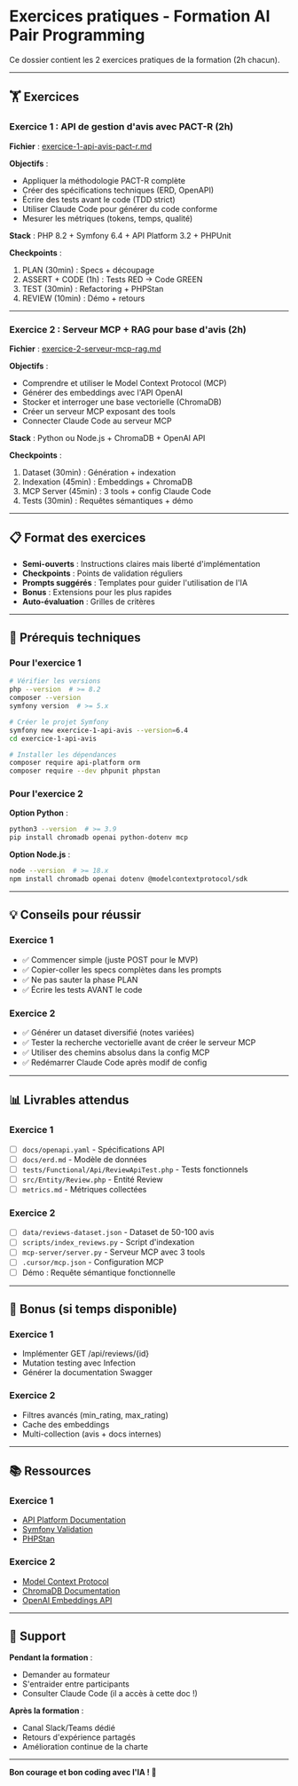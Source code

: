 # Exercices pratiques - Formation AI Pair Programming

Ce dossier contient les 2 exercices pratiques de la formation (2h chacun).

---

## 🏋️ Exercices

### Exercice 1 : API de gestion d'avis avec PACT-R (2h)

**Fichier** : [exercice-1-api-avis-pact-r.md](exercice-1-api-avis-pact-r.md)

**Objectifs** :

- Appliquer la méthodologie PACT-R complète
- Créer des spécifications techniques (ERD, OpenAPI)
- Écrire des tests avant le code (TDD strict)
- Utiliser Claude Code pour générer du code conforme
- Mesurer les métriques (tokens, temps, qualité)

**Stack** : PHP 8.2 + Symfony 6.4 + API Platform 3.2 + PHPUnit

**Checkpoints** :

1. PLAN (30min) : Specs + découpage
2. ASSERT + CODE (1h) : Tests RED → Code GREEN
3. TEST (30min) : Refactoring + PHPStan
4. REVIEW (10min) : Démo + retours

---

### Exercice 2 : Serveur MCP + RAG pour base d'avis (2h)

**Fichier** : [exercice-2-serveur-mcp-rag.md](exercice-2-serveur-mcp-rag.md)

**Objectifs** :

- Comprendre et utiliser le Model Context Protocol (MCP)
- Générer des embeddings avec l'API OpenAI
- Stocker et interroger une base vectorielle (ChromaDB)
- Créer un serveur MCP exposant des tools
- Connecter Claude Code au serveur MCP

**Stack** : Python ou Node.js + ChromaDB + OpenAI API

**Checkpoints** :

1. Dataset (30min) : Génération + indexation
2. Indexation (45min) : Embeddings + ChromaDB
3. MCP Server (45min) : 3 tools + config Claude Code
4. Tests (30min) : Requêtes sémantiques + démo

---

## 📋 Format des exercices

- **Semi-ouverts** : Instructions claires mais liberté d'implémentation
- **Checkpoints** : Points de validation réguliers
- **Prompts suggérés** : Templates pour guider l'utilisation de l'IA
- **Bonus** : Extensions pour les plus rapides
- **Auto-évaluation** : Grilles de critères

---

## 🎯 Prérequis techniques

### Pour l'exercice 1

```bash
# Vérifier les versions
php --version  # >= 8.2
composer --version
symfony version  # >= 5.x

# Créer le projet Symfony
symfony new exercice-1-api-avis --version=6.4
cd exercice-1-api-avis

# Installer les dépendances
composer require api-platform orm
composer require --dev phpunit phpstan
```

### Pour l'exercice 2

**Option Python** :

```bash
python3 --version  # >= 3.9
pip install chromadb openai python-dotenv mcp
```

**Option Node.js** :

```bash
node --version  # >= 18.x
npm install chromadb openai dotenv @modelcontextprotocol/sdk
```

---

## 💡 Conseils pour réussir

### Exercice 1

- ✅ Commencer simple (juste POST pour le MVP)
- ✅ Copier-coller les specs complètes dans les prompts
- ✅ Ne pas sauter la phase PLAN
- ✅ Écrire les tests AVANT le code

### Exercice 2

- ✅ Générer un dataset diversifié (notes variées)
- ✅ Tester la recherche vectorielle avant de créer le serveur MCP
- ✅ Utiliser des chemins absolus dans la config MCP
- ✅ Redémarrer Claude Code après modif de config

---

## 📊 Livrables attendus

### Exercice 1

- [ ] `docs/openapi.yaml` - Spécifications API
- [ ] `docs/erd.md` - Modèle de données
- [ ] `tests/Functional/Api/ReviewApiTest.php` - Tests fonctionnels
- [ ] `src/Entity/Review.php` - Entité Review
- [ ] `metrics.md` - Métriques collectées

### Exercice 2

- [ ] `data/reviews-dataset.json` - Dataset de 50-100 avis
- [ ] `scripts/index_reviews.py` - Script d'indexation
- [ ] `mcp-server/server.py` - Serveur MCP avec 3 tools
- [ ] `.cursor/mcp.json` - Configuration MCP
- [ ] Démo : Requête sémantique fonctionnelle

---

## 🎁 Bonus (si temps disponible)

### Exercice 1

- Implémenter GET /api/reviews/{id}
- Mutation testing avec Infection
- Générer la documentation Swagger

### Exercice 2

- Filtres avancés (min_rating, max_rating)
- Cache des embeddings
- Multi-collection (avis + docs internes)

---

## 📚 Ressources

### Exercice 1

- [API Platform Documentation](https://api-platform.com/docs/)
- [Symfony Validation](https://symfony.com/doc/current/reference/constraints.html)
- [PHPStan](https://phpstan.org/)

### Exercice 2

- [Model Context Protocol](https://modelcontextprotocol.io/)
- [ChromaDB Documentation](https://docs.trychroma.com/)
- [OpenAI Embeddings API](https://platform.openai.com/docs/guides/embeddings)

---

## 🤝 Support

**Pendant la formation** :

- Demander au formateur
- S'entraider entre participants
- Consulter Claude Code (il a accès à cette doc !)

**Après la formation** :

- Canal Slack/Teams dédié
- Retours d'expérience partagés
- Amélioration continue de la charte

---

**Bon courage et bon coding avec l'IA ! 🚀**
